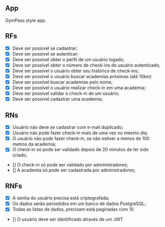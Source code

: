## App

GymPass style app.

## RFs
- [x] Deve ser possível se cadastrar;
- [x] Deve ser possível se autenticar;
- [x] Deve ser possível obter o perfil de um usuário logado;
- [x] Deve ser possível obter o número de check-ins do usuário autenticado;
- [x] Deve ser possível o usuário obter seu histórico de check-ins;
- [x] Deve ser possível o usuário buscar academias próximas (até 10km)
- [x] Deve ser possível buscar academias pelo nome;
- [x] Deve ser possível o usuário realizar check-in em uma academia;
- [x] Deve ser possível validar o check-in de um usuário;
- [x] Deve ser possível cadastrar uma academia;

## RNs
- [x] Usuário não deve se cadastrar com e-mail duplicado;
- [x] Usuário não pode fazer check-in mais de uma vez no mesmo dia;
- [x] O usuário não pode fazer check-in, se não estiver a menos de 100 metros da academia;
- [x] O check-in só pode ser validado depois de 20 minutos de ter sido criado;
- [] O check-in só pode ser validado por administradores;
- [] A academia só pode ser cadastrada por administradores;

## RNFs
- [x] A senha do usuário precisa está criptografada;
- [x] Os dados serão persistidos em um banco de dados PostgreSQL;
- [x] Todas as listas de dados, precisam está paginadas com 10
- [] O usuário deve ser identificado através de um JWT